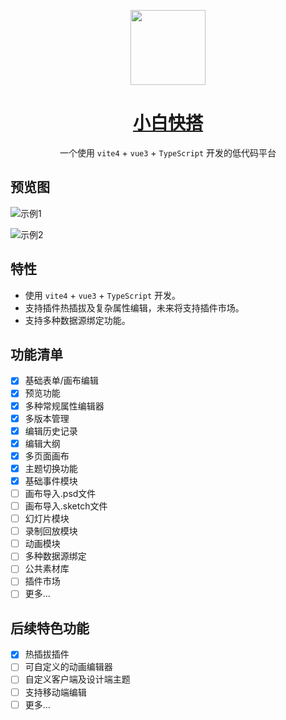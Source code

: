 <p align="center">
  <a href="https://www.hakuq.com/">
    <img width="120" src="https://cdn.hakuq.com/assets/image/logo-img.svg">
  </a>
</p>

<h1 align="center">
  <a href="https://www.hakuq.com/" target="_blank">小白快搭</a>
</h1>

<div align="center">
一个使用 <code>vite4</code> + <code>vue3</code> + <code>TypeScript</code> 开发的低代码平台
</div>

## 预览图

![示例1](https://cdn.hakuq.com/assets/image/docs/website-example1.png)

![示例2](https://cdn.hakuq.com/assets/image/docs/website-example2.png)

## 特性

- 使用 `vite4` + `vue3` + `TypeScript` 开发。
- 支持插件热插拔及复杂属性编辑，未来将支持插件市场。
- 支持多种数据源绑定功能。

## 功能清单

- [x] 基础表单/画布编辑
- [x] 预览功能
- [x] 多种常规属性编辑器
- [x] 多版本管理
- [x] 编辑历史记录
- [x] 编辑大纲
- [x] 多页面画布
- [x] 主题切换功能
- [x] 基础事件模块
- [ ] 画布导入.psd文件
- [ ] 画布导入.sketch文件
- [ ] 幻灯片模块
- [ ] 录制回放模块
- [ ] 动画模块
- [ ] 多种数据源绑定
- [ ] 公共素材库
- [ ] 插件市场
- [ ] 更多...

## 后续特色功能

- [x] 热插拔插件
- [ ] 可自定义的动画编辑器
- [ ] 自定义客户端及设计端主题
- [ ] 支持移动端编辑
- [ ] 更多...
